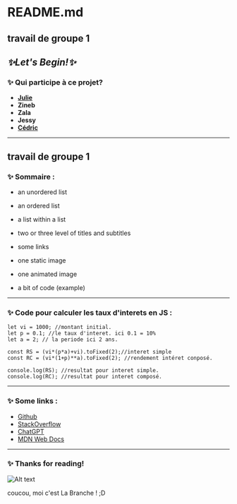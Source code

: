
# **README.md**

## travail de groupe 1
## *✨Let's Begin!✨*

### ✨ **Qui participe à ce projet?**

* **[Julie](https://github.com/julie1030/julie "Présentation Julie")**
* **Zineb**
* **Zala**
* **Jessy**
* **[Cédric](https://github.com/cebe0210/monreadme "Présentation Cédric")**
---  
## travail de groupe 1

### ✨ **Sommaire :**
* an unordered list

* an ordered list

* a list within a list

* two or three level of titles and subtitles

* some links

* one static image

* one animated image

* a bit of code (example)
---  







### ✨ **Code pour calculer les taux d'interets en JS :**
    let vi = 1000; //montant initial.  
    let p = 0.1; //le taux d'interet. ici 0.1 = 10%  
    let a = 2; // la periode ici 2 ans.  

    const RS = (vi*(p*a)+vi).toFixed(2);//interet simple  
    const RC = (vi*(1+p)**a).toFixed(2); //rendement intéret conposé.  

    console.log(RS); //resultat pour interet simple.  
    console.log(RC); //resultat pour interet composé.  
---  




























### ✨ **Some links :**

* [Github](https://github.com/ "Plateforme d'hébergement et de gestion de développement de logiciels")
* [StackOverflow](https://StackOverflow.com/ "Aide & FAQ Developpement")
* [ChatGPT](https://chat.openai.com/ "Itéligence artificiel Chatbot")
* [MDN Web Docs](https://developer.mozilla.org/fr/ "dépôt de documentation et une ressource d'apprentissage pour les développeurs web")
---  






### ✨ **Thanks for reading!**
![Alt text](https://github.com/julie1030/README.md/blob/29d77fd56cdb3530d82cbd43a611a4cc9c0ff969/giphy%20(1).gif)



coucou, moi c'est La Branche ! ;D
